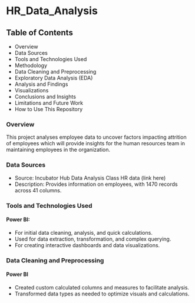 # HR_Data_Analysis
## Table of Contents
-	Overview
-	Data Sources
-	Tools and Technologies Used
-	Methodology
-	Data Cleaning and Preprocessing
-	Exploratory Data Analysis (EDA)
-	Analysis and Findings
-	Visualizations
-	Conclusions and Insights
-	Limitations and Future Work
-	How to Use This Repository

### Overview
This project analyses employee data to uncover factors impacting attrition of employees which will provide insights for the human resources team in maintaining employees in the organization. 

### Data Sources
- Source: Incubator Hub Data Analysis Class HR data (link here)
- Description: Provides information on employees, with 1470 records across 41 columns.


### Tools and Technologies Used
#### Power BI: 
- For initial data cleaning, analysis, and quick calculations.
- Used for data extraction, transformation, and complex querying.
-	 For creating interactive dashboards and data visualizations.

### Data Cleaning and Preprocessing
#### Power BI
-	Created custom calculated columns and measures to facilitate analysis.
-	Transformed data types as needed to optimize visuals and calculations.
